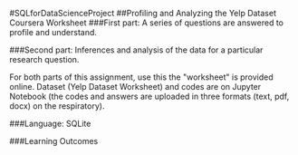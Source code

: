 #SQLforDataScienceProject
##Profiling and Analyzing the Yelp Dataset Coursera Worksheet
###First part:
A series of questions are answered to profile and understand.

###Second part:
Inferences and analysis of the data for a particular research question.

For both parts of this assignment, use this the "worksheet" is provided online. Dataset (Yelp Dataset Worksheet) and codes are on Jupyter Notebook (the codes and answers are uploaded in three formats (text, pdf, docx) on the respiratory).


###Language:
SQLite  

###Learning Outcomes